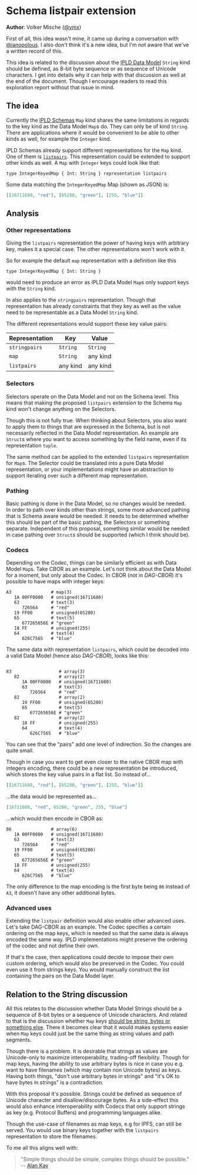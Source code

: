 Schema listpair extension
=========================

**Author**: Volker Mische ([@vmx])

First of all, this idea wasn't mine, it came up during a conversation with [@ianopolous]. I also don't think it's a new idea, but I'm not aware that we've a written record of this.

This idea is related to the discussion about the [IPLD Data Model] `String` kind should be defined, as 8-bit byte sequence or as sequence of Unicode characters. I get into details why it can help with that discussion as well at the end of the document. Though I encourage readers to read this exploration report without that issue in mind.


The idea
--------

Currently the [IPLD Schemas] `Map` kind shares the same limitations in regards to the key kind as the Data Model `Map`s do. They can only be of kind `String`. There are applications where it would be convenient to be able to other kinds as well, for example the `Integer` kind.

IPLD Schemas already support different representations for the `Map` kind. One of them is [`listpairs`]. This representation could be extended to support other kinds as well. A `Map` with `Integer` keys could look like that:

```ipldsch
type IntegerKeyedMap { Int: String } representation listpairs
```

Some data matching the `IntegerKeyedMap` Map (shown as JSON) is:

```json
[[16711680, "red"], [65280, "green"], [255, "blue"]]
```


Analysis
--------

### Other representations

Giving the `listpairs` representation the power of having keys with arbitrary key, makes it a special case. The other representations won't work with it.

So for example the default `map` representation with a definition like this

```ipldsch
type IntegerKeyedMap { Int: String }
```

would need to produce an error as IPLD Data Model `Map`s only support keys with the `String` kind.

In also applies to the `stringpairs` representation. Though that representation has already constraints that they key as well as the value need to be representable as a Data Model `String` kind.

The different representations would support these key value pairs:

| Representation | Key      | Value    |
| -------------- | -------- | -------- |
| `stringpairs`  | `String` | `String` |
| `map`          | `String` | any kind |
| `listpairs`    | any kind | any kind |


### Selectors

Selectors operate on the Data Model and not on the Schema level. This means that making the proposed `listpairs` extension to the Schema `Map` kind won't change anything on the Selectors.

Though this is not fully true. When thinking about Selectors, you also want to apply them to things that are expressed in the Schema, but is not necessarily reflected in the Data Model representation. An example are `Struct`s where you want to access something by the field name, even if its representation `tuple`.

The same method can be applied to the extended `listpairs` representation for `Map`s. The Selector could be translated into a pure Data Model representation, or your implementations might have an abstraction to support iterating over such a different map representation.


### Pathing

Basic pathing is done in the Data Model, so no changes would be needed. In order to path over kinds other than strings, some more advanced pathing that is Schema aware would be needed. It needs to be determined whether this should be part of the basic pathing, the Selectors or something separate. Independent of this proposal, something similar would be needed in case pathing over `Struct`s should be supported (which I think should be).


### Codecs

Depending on the Codec, things can be similarly efficient as with Data Model `Map`s. Take CBOR as an example. Let's not think about the Data Model for a moment, but only about the Codec. In CBOR (not in *DAG-CBOR*) it's possible to have maps with integer keys:

```
A3               # map(3)
   1A 00FF0000   # unsigned(16711680)
   63            # text(3)
      726564     # "red"
   19 FF00       # unsigned(65280)
   65            # text(5)
      677265656E # "green"
   18 FF         # unsigned(255)
   64            # text(4)
      626C7565   # "blue"
```

The same data with representation `listpairs`, which could be decoded into a valid Data Model (hence also *DAG-CBOR*), looks like this:


```

83                  # array(3)
   82               # array(2)
      1A 00FF0000   # unsigned(16711680)
      63            # text(3)
         726564     # "red"
   82               # array(2)
      19 FF00       # unsigned(65280)
      65            # text(5)
         677265656E # "green"
   82               # array(2)
      18 FF         # unsigned(255)
      64            # text(4)
         626C7565   # "blue"
```

You can see that the "pairs" add one level of indirection. So the changes are quite small.

Though in case you want to get even closer to the native CBOR map with integers encoding, there could be a new representation be introduced, which stores the key value pairs in a flat list. So instead of…

```json
[[16711680, "red"], [65280, "green"], [255, "blue"]]
```

…the data would be represented as…

```json
[16711680, "red", 65280, "green", 255, "blue"]
```

…which would then encode in CBOR as:


```
86               # array(6)
   1A 00FF0000   # unsigned(16711680)
   63            # text(3)
      726564     # "red"
   19 FF00       # unsigned(65280)
   65            # text(5)
      677265656E # "green"
   18 FF         # unsigned(255)
   64            # text(4)
      626C7565   # "blue"
```

The only difference to the map encoding is the first byte being `86` instead of `A3`, it doesn't have any other additional bytes.


### Advanced uses

Extending the `listpair` definition would also enable other advanced uses. Let's take DAG-CBOR as an example. The Codec specifies a certain ordering on the map keys, which is needed so that the same data is always encoded the same way. IPLD implementations might preserve the ordering of the codec and not define their own.

If that's the case, then applications could decide to impose their own custom ordering, which would also be preserved in the Codec. You could even use it from strings keys. You would manually construct the list containing the pairs on the Data Model layer.


Relation to the String discussion
---------------------------------

All this relates to the discussion whether Data Model Strings should be a sequence of 8-bit bytes or a sequence of Unicode characters. And related to that is the discussion whether `Map` keys [should be string, bytes or something else]. There it becomes clear that it would makes systems easier when `Map` keys could just be the same thing as string values and path segments.

Though there is a problem. It is desirable that strings as values are Unicode-only to maximize interoperability, trading-off flexibility. Though for map keys, having the ability to use arbitrary bytes is nice in case you e.g. want to have filenames (which may contain non Unicode bytes) as keys. Having both things, "don't use arbitrary bytes in strings" and "it's OK to have bytes in strings" is a contradiction.

With this proposal it's possible. Strings could be defined as sequence of Unicode character and disallow/discourage bytes. As a side-effect this would also enhance interoperability with Codecs that only support strings as key (e.g. Protocol Buffers) and programming languages alike.

Though the use-case of filenames as map keys, e.g for IPFS, can still be served. You would use binary keys together with the `listpairs` representation to store the filenames.

To me all this aligns well with:

 > "Simple things should be simple, complex things should be possible."
 > -- [Alan Kay]


[@vmx]: https://github.com/vmx
[@ianopolous]: https://github.com/ianopolous
[IPLD Data Model]: https://specs.ipld.io/data-model-layer/data-model.html
[IPLD Schemas]: https://specs.ipld.io/schemas/
[`listpairs`]: https://specs.ipld.io/schemas/representations.html#map-listpairs-representation
[should be string, bytes or something else]: https://hackmd.io/79okuu4eQoedhpmgVbZboA?view
[Alan Kay]: https://www.quora.com/What-is-the-story-behind-Alan-Kay-s-adage-Simple-things-should-be-simple-complex-things-should-be-possible/answer/Alan-Kay-11
